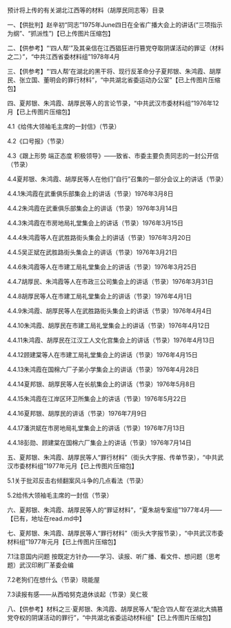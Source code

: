 预计将上传的有关湖北江西等的材料（胡厚民同志等）目录

一、【供批判】赵辛初“同志”1975年June四日在全省广播大会上的讲话(“三项指示为纲”、“抓派性”)【已上传图片压缩包】

二、【供参考】“‘四人帮’”及其亲信在江西猖狂进行篡党夺取阴谋活动的罪证（材料之二）”，“中共江西省委材料组”1978年4月

三、【供参考】“‘四人帮’在湖北的黑干将、现行反革命分子夏邦银、朱鸿霞、胡厚民、张立国、董明会的罪行材料”，“中共湖北省委运动办公室”【已上传图片压缩包】

四、夏邦银、朱鸿霞、胡厚民等人的言论节录，“中共武汉市委材料组”1976年12月【已上传图片压缩包】

4.1《给伟大领袖毛主席的一封信》（节录）

4.2《口号报》（节录）

4.3《跟上形势 端正态度 积极领导》——致省、市委主要负责同志的一封公开信（节录）

4.4夏邦银、朱鸿霞、胡厚民等人在他们“自行”召集的一部分会议上的讲话（节录）

4.4.1朱鸿霞在武重俱乐部集会上的讲话（节录）1976年3月8日

4.4.2朱鸿霞在武重俱乐部集会上的讲话（节录）1976年3月14日

4.4.3朱鸿霞在市房地局礼堂集会上的讲话（节录）1976年3月15日

4.4.4朱鸿霞等人在武胜路街头集会上的讲话（节录）1976年3月20日

4.4.5吴正斌在武胜路街头集会上的讲话（节录）1976年3月21日

4.4.6朱鸿霞等人在市建工局礼堂集会上的讲话（节录）1976年3月25日

4.4.7胡厚民、朱鸿霞等人在市政三公司集会上的讲话（节录）1976年3月31日

4.4.8胡厚民等人在市建工局礼堂集会上的讲话（节录）1976年4月1日

4.4.9朱鸿霞、胡厚民等人在武胜路街头集会上的讲话（节录）1976年4月4日

4.4.10朱鸿霞、胡厚民在市建工局礼堂集会上的讲话（节录）1976年4月12日

4.4.11朱鸿霞、胡厚民在江汉工人文化宫集会上的讲话（节录）1976年4月13日

4.4.12顾建棠等人在市建工局礼堂集会上的讲话（节录）1976年4月15日

4.4.13朱鸿霞在国棉六厂子弟小学集会上的讲话（节录）1976年4月28日

4.4.14夏邦银、胡厚民等人在长航集会上的讲话（节录）1976年5月8日

4.4.15朱鸿霞在江岸区环卫所集会上的讲话（节录）1976年5月22日

4.4.16夏邦银、胡厚民的讲话（节录）1976年7月9日

4.4.17潘洪斌在市房地局礼堂集会上的讲话（节录）1976年7月13日

4.4.18彭勋、顾建棠在国棉六厂集会上的讲话（节录）1976年7月14日

五、夏邦银、朱鸿霞、胡厚民等人“罪行材料”（街头大字报、传单节录），“中共武汉市委材料组”1977年元月【已上传图片压缩包】

5.1关于批邓反击右倾翻案风斗争的几点看法（节录）

5.2给伟大领袖毛主席的一封信（节录）

六、夏邦银、朱鸿霞、胡厚民等人的“罪证材料”，“夏朱胡专案组”1977年4月——【已有，地址在read.md中】

七、夏邦银、朱鸿霞、胡厚民等人“罪行材料”（街头大字报节录），“中共武汉市委材料组”1977年元月【已上传图片压缩包】

7.1注意国内问题 按既定方针办——学习、读报、听广播、看文件、想问题（思考题）武汉印刷厂革委会编

7.2老狗们在想什么（节录）晓能屋

7.3读报有感——从西哈努克退休谈起（节录）吴仁筱

八、【供参考】材料之三·夏邦银、朱鸿霞、胡厚民等人“配合‘四人帮’在湖北大搞篡党夺权的阴谋活动的罪行”，“中共湖北省委运动材料组”【已上传图片压缩包】
